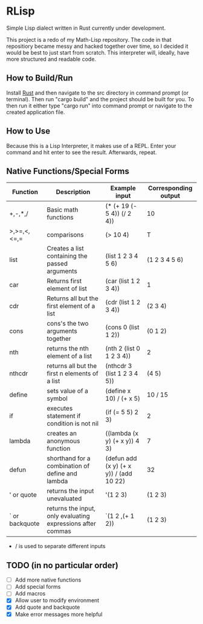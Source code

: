 # RLisp
Simple Lisp dialect written in Rust currently under development.

This project is a redo of my Math-Lisp repository. The code in that repositiory became messy and hacked together over time, so I decided it would be best to just start from scratch. This interpreter will, ideally, have more structured and readable code.

## How to Build/Run
Install [Rust](https://www.rust-lang.org/) and then navigate to the src directory in command prompt (or terminal). Then run "cargo build" and the project should be built for you. To then run it either type "cargo run" into command prompt or navigate to the created application file.

## How to Use
Because this is a Lisp Interpreter, it makes use of a REPL. Enter your command and hit enter to see the result. Afterwards, repeat.

## Native Functions/Special Forms
Function | Description | Example input | Corresponding output
--- | --- | --- | ---
+,-,*,/ | Basic math functions | (* (+ 19 (- 5 4)) (/ 2 4)) | 10
>,>=,<,<=,= | comparisons | (> 10 4) | T
list | Creates a list containing the passed arguments | (list 1 2 3 4 5 6) | (1 2 3 4 5 6)
car | Returns first element of list | (car (list 1 2 3 4)) | 1
cdr | Returns all but the first element of a list | (cdr (list 1 2 3 4)) | (2 3 4)
cons | cons's the two arguments together | (cons 0 (list 1 2)) | (0 1 2)
nth | returns the nth element of a list | (nth 2 (list 0 1 2 3 4)) | 2
nthcdr | returns all but the first n elements of a list | (nthcdr 3 (list 1 2 3 4 5)) | (4 5)
define | sets value of a symbol | (define x 10) / (+ x 5) | 10 / 15
if | executes statement if condition is not nil | (if (= 5 5) 2 3) | 2
lambda | creates an anonymous function | ((lambda (x y) (+ x y)) 4 3) | 7
defun | shorthand for a combination of define and lambda | (defun add (x y) (+ x y)) / (add 10 22) | 32
' or quote | returns the input unevaluated | '(1 2 3) | (1 2 3)
\` or backquote | returns the input, only evaluating expressions after commas | \`(1 2 ,(+ 1 2)) | (1 2 3)
* / is used to separate different inputs

## TODO (in no particular order)
- [ ] Add more native functions
- [ ] Add special forms
- [ ] Add macros
- [X] Allow user to modify environment
- [X] Add quote and backquote
- [X] Make error messages more helpful

